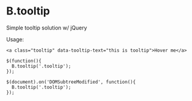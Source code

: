 # B.tooltip
Simple tooltip solution w/ jQuery

Usage:
```
<a class="tooltip" data-tooltip-text="this is tooltip">Hover me</a>

$(function(){
  B.tooltip('.tooltip');
});

$(document).on('DOMSubtreeModified', function(){
  B.tooltip('.tooltip');
});
```
